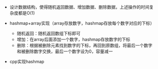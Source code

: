 - 设计数据结构，使得随机返回数据、增加数据、删除数据，上述操作的时间复杂度都是O(1)
- hashmap+array实现（array存放数字，hashmap存放每个数字对应的下标）
  - 随机返回：随机返回数组下标即可
  - 增加：在array后面添加一个数字，hashmap存放数字的下标
  - 删除：根据被删除元素找到数字的下标，再回到原数组，将最后一个数字和被删除数字交换，最后一个数字设为0，容量减一



- cpp实现hashmap